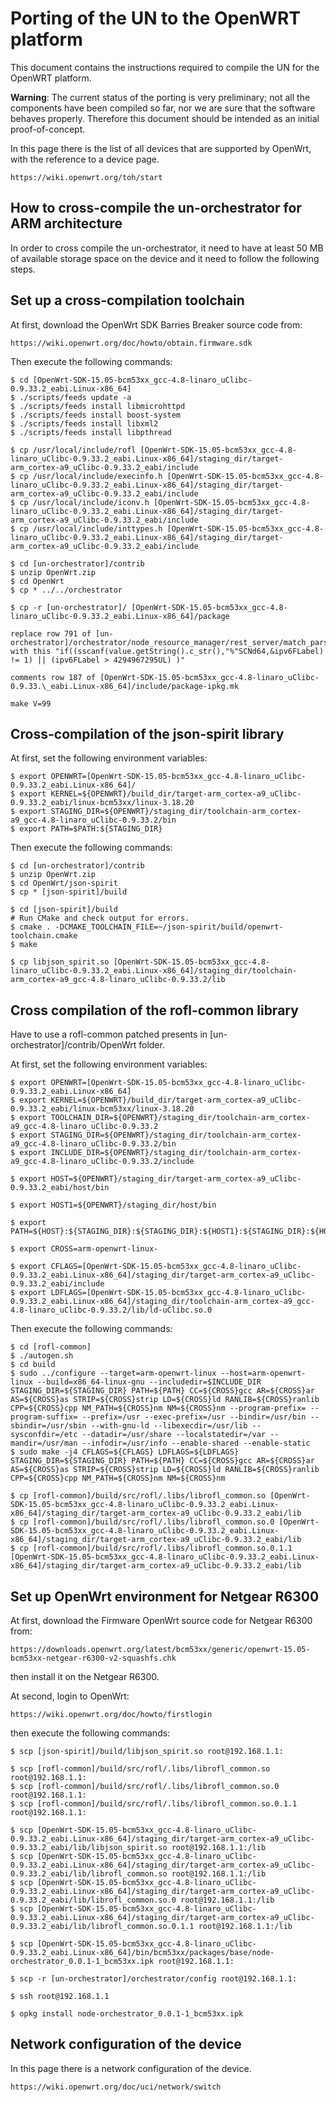 # Porting of the UN to the OpenWRT platform

This document contains the instructions required to compile the UN for the OpenWRT platform.

**Warning**: The current status of the porting is very preliminary; not all the components have been compiled so far, nor we are sure that the software behaves properly. Therefore this document should be intended as an initial proof-of-concept.

In this page there is the list of all devices that are supported by OpenWrt, with the reference to a device page.

	https://wiki.openwrt.org/toh/start

## How to cross-compile the un-orchestrator for ARM architecture

In order to cross compile the un-orchestrator, it need to have at least 50 MB of available storage space on the device and it need to follow the following steps.

## Set up a cross-compilation toolchain

At first, download the OpenWrt SDK Barries Breaker source code from:

	https://wiki.openwrt.org/doc/howto/obtain.firmware.sdk

Then execute the following commands:

	$ cd [OpenWrt-SDK-15.05-bcm53xx_gcc-4.8-linaro_uClibc-0.9.33.2_eabi.Linux-x86_64]
	$ ./scripts/feeds update -a
	$ ./scripts/feeds install libmicrohttpd
	$ ./scripts/feeds install boost-system
	$ ./scripts/feeds install libxml2
	$ ./scripts/feeds install libpthread
		
	$ cp /usr/local/include/rofl [OpenWrt-SDK-15.05-bcm53xx_gcc-4.8-linaro_uClibc-0.9.33.2_eabi.Linux-x86_64]/staging_dir/target-arm_cortex-a9_uClibc-0.9.33.2_eabi/include
	$ cp /usr/local/include/execinfo.h [OpenWrt-SDK-15.05-bcm53xx_gcc-4.8-linaro_uClibc-0.9.33.2_eabi.Linux-x86_64]/staging_dir/target-arm_cortex-a9_uClibc-0.9.33.2_eabi/include
	$ cp /usr/local/include/iconv.h [OpenWrt-SDK-15.05-bcm53xx_gcc-4.8-linaro_uClibc-0.9.33.2_eabi.Linux-x86_64]/staging_dir/target-arm_cortex-a9_uClibc-0.9.33.2_eabi/include
	$ cp /usr/local/include/inttypes.h [OpenWrt-SDK-15.05-bcm53xx_gcc-4.8-linaro_uClibc-0.9.33.2_eabi.Linux-x86_64]/staging_dir/target-arm_cortex-a9_uClibc-0.9.33.2_eabi/include

	$ cd [un-orchestrator]/contrib
	$ unzip OpenWrt.zip
	$ cd OpenWrt
	$ cp * ../../orchestrator

	$ cp -r [un-orchestrator]/ [OpenWrt-SDK-15.05-bcm53xx_gcc-4.8-linaro_uClibc-0.9.33.2_eabi.Linux-x86_64]/package

	replace row 791 of [un-orchestrator]/orchestrator/node_resource_manager/rest_server/match_parser.cc with this "if((sscanf(value.getString().c_str(),"%"SCNd64,&ipv6FLabel) != 1) || (ipv6FLabel > 4294967295UL) )"
	
	comments row 187 of [OpenWrt-SDK-15.05-bcm53xx_gcc-4.8-linaro_uClibc-0.9.33.\_eabi.Linux-x86_64]/include/package-ipkg.mk
		
	make V=99

## Cross-compilation of the json-spirit library

At first, set the following environment variables:

	$ export OPENWRT=[OpenWrt-SDK-15.05-bcm53xx_gcc-4.8-linaro_uClibc-0.9.33.2_eabi.Linux-x86_64]/
	$ export KERNEL=${OPENWRT}/build_dir/target-arm_cortex-a9_uClibc-0.9.33.2_eabi/linux-bcm53xx/linux-3.18.20
	$ export STAGING_DIR=${OPENWRT}/staging_dir/toolchain-arm_cortex-a9_gcc-4.8-linaro_uClibc-0.9.33.2/bin
	$ export PATH=$PATH:${STAGING_DIR}

Then execute the following commands:

	$ cd [un-orchestrator]/contrib
	$ unzip OpenWrt.zip
	$ cd OpenWrt/json-spirit
	$ cp * [json-spirit]/build

	$ cd [json-spirit]/build
	# Run CMake and check output for errors.
	$ cmake . -DCMAKE_TOOLCHAIN_FILE=~/json-spirit/build/openwrt-toolchain.cmake
	$ make

	$ cp libjson_spirit.so [OpenWrt-SDK-15.05-bcm53xx_gcc-4.8-linaro_uClibc-0.9.33.2_eabi.Linux-x86_64]/staging_dir/toolchain-arm_cortex-a9_gcc-4.8-linaro_uClibc-0.9.33.2/lib

## Cross compilation of the rofl-common library

Have to use a rofl-common patched presents in [un-orchestrator]/contrib/OpenWrt folder.

At first, set the following environment variables:

	$ export OPENWRT=[OpenWrt-SDK-15.05-bcm53xx_gcc-4.8-linaro_uClibc-0.9.33.2_eabi.Linux-x86_64]
	$ export KERNEL=${OPENWRT}/build_dir/target-arm_cortex-a9_uClibc-0.9.33.2_eabi/linux-bcm53xx/linux-3.18.20
	$ export TOOLCHAIN_DIR=${OPENWRT}/staging_dir/toolchain-arm_cortex-a9_gcc-4.8-linaro_uClibc-0.9.33.2
	$ export STAGING_DIR=${OPENWRT}/staging_dir/toolchain-arm_cortex-a9_gcc-4.8-linaro_uClibc-0.9.33.2/bin
	$ export INCLUDE_DIR=${OPENWRT}/staging_dir/toolchain-arm_cortex-a9_gcc-4.8-linaro_uClibc-0.9.33.2/include

	$ export HOST=${OPENWRT}/staging_dir/target-arm_cortex-a9_uClibc-0.9.33.2_eabi/host/bin

	$ export HOST1=${OPENWRT}/staging_dir/host/bin

	$ export PATH=${HOST}:${STAGING_DIR}:${STAGING_DIR}:${HOST1}:${STAGING_DIR}:${HOST1}:${HOST1}:${INCLUDE_DIR}:$PATH

	$ export CROSS=arm-openwrt-linux-

	$ export CFLAGS=[OpenWrt-SDK-15.05-bcm53xx_gcc-4.8-linaro_uClibc-0.9.33.2_eabi.Linux-x86_64]/staging_dir/target-arm_cortex-a9_uClibc-0.9.33.2_eabi/include
	$ export LDFLAGS=[OpenWrt-SDK-15.05-bcm53xx_gcc-4.8-linaro_uClibc-0.9.33.2_eabi.Linux-x86_64]/staging_dir/toolchain-arm_cortex-a9_gcc-4.8-linaro_uClibc-0.9.33.2/lib/ld-uClibc.so.0

Then execute the following commands:

	$ cd [rofl-common]
	$ ./autogen.sh
	$ cd build  
	$ sudo ../configure --target=arm-openwrt-linux --host=arm-openwrt-linux --build=x86_64-linux-gnu --includedir=$INCLUDE_DIR STAGING_DIR=${STAGING_DIR} PATH=${PATH} CC=${CROSS}gcc AR=${CROSS}ar AS=${CROSS}as STRIP=${CROSS}strip LD=${CROSS}ld RANLIB=${CROSS}ranlib CPP=${CROSS}cpp NM_PATH=${CROSS}nm NM=${CROSS}nm --program-prefix= --program-suffix= --prefix=/usr --exec-prefix=/usr --bindir=/usr/bin --sbindir=/usr/sbin --with-gnu-ld --libexecdir=/usr/lib --sysconfdir=/etc --datadir=/usr/share --localstatedir=/var --mandir=/usr/man --infodir=/usr/info --enable-shared --enable-static 
	$ sudo make -j4 CFLAGS=${CFLAGS} LDFLAGS=${LDFLAGS} STAGING_DIR=${STAGING_DIR} PATH=${PATH} CC=${CROSS}gcc AR=${CROSS}ar AS=${CROSS}as STRIP=${CROSS}strip LD=${CROSS}ld RANLIB=${CROSS}ranlib CPP=${CROSS}cpp NM_PATH=${CROSS}nm NM=${CROSS}nm

	$ cp [rofl-common]/build/src/rofl/.libs/librofl_common.so [OpenWrt-SDK-15.05-bcm53xx_gcc-4.8-linaro_uClibc-0.9.33.2_eabi.Linux-x86_64]/staging_dir/target-arm_cortex-a9_uClibc-0.9.33.2_eabi/lib
	$ cp [rofl-common]/build/src/rofl/.libs/librofl_common.so.0 [OpenWrt-SDK-15.05-bcm53xx_gcc-4.8-linaro_uClibc-0.9.33.2_eabi.Linux-x86_64]/staging_dir/target-arm_cortex-a9_uClibc-0.9.33.2_eabi/lib
	$ cp [rofl-common]/build/src/rofl/.libs/librofl_common.so.0.1.1 [OpenWrt-SDK-15.05-bcm53xx_gcc-4.8-linaro_uClibc-0.9.33.2_eabi.Linux-x86_64]/staging_dir/target-arm_cortex-a9_uClibc-0.9.33.2_eabi/lib

## Set up OpenWrt environment for Netgear R6300

At first, download the Firmware OpenWrt source code for Netgear R6300 from:

	https://downloads.openwrt.org/latest/bcm53xx/generic/openwrt-15.05-bcm53xx-netgear-r6300-v2-squashfs.chk

then install it on the Netgear R6300.

At second, login to OpenWrt:

	https://wiki.openwrt.org/doc/howto/firstlogin

then execute the following commands:

	$ scp [json-spirit]/build/libjson_spirit.so root@192.168.1.1:

	$ scp [rofl-common]/build/src/rofl/.libs/librofl_common.so root@192.168.1.1:
	$ scp [rofl-common]/build/src/rofl/.libs/librofl_common.so.0 root@192.168.1.1:
	$ scp [rofl-common]/build/src/rofl/.libs/librofl_common.so.0.1.1 root@192.168.1.1:

	$ scp [OpenWrt-SDK-15.05-bcm53xx_gcc-4.8-linaro_uClibc-0.9.33.2_eabi.Linux-x86_64]/staging_dir/target-arm_cortex-a9_uClibc-0.9.33.2_eabi/lib/libjson_spirit.so root@192.168.1.1:/lib
	$ scp [OpenWrt-SDK-15.05-bcm53xx_gcc-4.8-linaro_uClibc-0.9.33.2_eabi.Linux-x86_64]/staging_dir/target-arm_cortex-a9_uClibc-0.9.33.2_eabi/lib/librofl_common.so root@192.168.1.1:/lib
	$ scp [OpenWrt-SDK-15.05-bcm53xx_gcc-4.8-linaro_uClibc-0.9.33.2_eabi.Linux-x86_64]/staging_dir/target-arm_cortex-a9_uClibc-0.9.33.2_eabi/lib/librofl_common.so.0 root@192.168.1.1:/lib
	$ scp [OpenWrt-SDK-15.05-bcm53xx_gcc-4.8-linaro_uClibc-0.9.33.2_eabi.Linux-x86_64]/staging_dir/target-arm_cortex-a9_uClibc-0.9.33.2_eabi/lib/librofl_common.so.0.1.1 root@192.168.1.1:/lib

	$ scp [OpenWrt-SDK-15.05-bcm53xx_gcc-4.8-linaro_uClibc-0.9.33.2_eabi.Linux-x86_64]/bin/bcm53xx/packages/base/node-orchestrator_0.0.1-1_bcm53xx.ipk root@192.168.1.1:

	$ scp -r [un-orchestrator]/orchestrator/config root@192.168.1.1:

	$ ssh root@192.168.1.1

	$ opkg install node-orchestrator_0.0.1-1_bcm53xx.ipk

## Network configuration of the device

In this page there is a network configuration of the device.

	https://wiki.openwrt.org/doc/uci/network/switch


